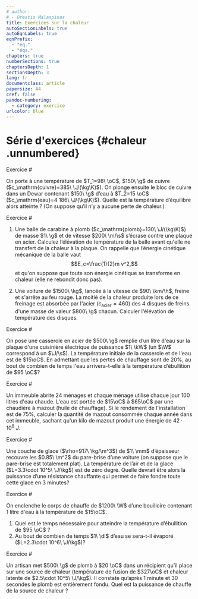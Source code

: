 ```yaml
---
# author:
# - Orestis Malaspinas
title: Exercices sur la chaleur
autoSectionLabels: true
autoEqnLabels: true
eqnPrefix: 
  - "éq."
  - "éqs."
chapters: true
numberSections: true
chaptersDepth: 1
sectionsDepth: 3
lang: fr
documentclass: article
papersize: A4
cref: false
pandoc-numbering:
  - category: exercice
urlcolor: blue
---
```


Série d'exercices {#chaleur .unnumbered}
=================

Exercice #

On porte à une température de $T_1=98\ \oC$, $150\ \g$ de cuivre ($c_\mathrm{cuivre}=385\ \J/(\kg\K)$). On plonge ensuite le bloc de cuivre dans un Dewar contenant $150\ \g$ d’eau à $T_2=15 \oC$ ($c_\mathrm{eau}=4 186\ \J/(\kg\K)$). 
Quelle est la température d’équilibre alors atteinte ?  (On suppose qu’il n’y a aucune perte de chaleur.)

<!-- Solution #

On a $Q_1+Q_2=0$, et $m_\mathrm{cuivre}=m_{eau}=m$ et donc
$$\begin{aligned}
&m_\mathrm{cuivre}c_\mathrm{cuivre}(T_3-T_1)+m_\mathrm{eau}c_\mathrm{eau}(T_3-T_2)=0,\\
&\frac{c_\mathrm{cuivre}T_1+c_\mathrm{eau}T_2}{c_\mathrm{cuivre}+c_\mathrm{eau}}\cong 22.1\oC.
\end{aligned}
$$ -->


Exercice #

1.  Une balle de carabine à plomb ($c_\mathrm{plomb}=130\ \J/(\kg\K)$) de masse $1\ \g$ et de vitesse $200\ \m/\s$ s’écrase contre une plaque en acier. Calculez l’élévation de température de la balle avant qu'elle ne transfert de la chaleur à la plaque. On rappelle que l’énergie cinétique mécanique de la balle vaut
$$E_c=\frac{1}{2}m v^2,$$
et qu'on suppose que toute son énergie cinétique se transforme en chaleur (elle ne rebondit donc pas).
 
2. Une voiture de $1500\ \kg$, lancée à la vitesse de $90\ \km/\h$, freine et s'arrête au feu rouge. La moitié de la chaleur produite lors de ce freinage est absorbée par l'acier ($c_\mathrm{acier}=460$) des 4 disques de freins d'une masse de valeur $800\ \g$ chacun. Calculer l'élévation de température des disques.

<!-- Solution #

1. L'énergie cinétique de la balle est de
$$E_c=\frac{1}{2}mv^2=\frac{1}{2}\cdot10^{-3}\cdot 200^2=20\J.$$
Cette énergie cinétique se transforme totalement en chaleur et on a donc
$$
E_c=Q=m c_\mathrm{plomb}\Delta T.
$$
On peut donc calculer $\Delta T$
$$
\Delta T=\frac{E_c}{m c_\mathrm{plomb}}=\frac{20}{10^{-3}\cdot130}\cong 154\oC.
$$

2. L'énergie cinétique de la voiture vaut
$$E_c=\frac{1}{2}mv^2=\frac{1}{2}\cdot1500\cdot 25^2=468750\J.$$
La moitié de cette énergie va chauffer les disques acier, qui pèsent au total $3.2\ \kg$. On a donc 
$$\frac{E_c}{2}=m_\mathrm{acier}c_\mathrm{acier}\Delta T.$$
On trouve donc pour $\Delta T$
$$\Delta T=\frac{E_c}{2m_\mathrm{acier}c_\mathrm{acier}}=\frac{468750}{2\cdot 3.2\cdot 460}\cong159\oC.$$ -->

Exercice #

On pose une casserole en acier de $500\ \g$ remplie d’un litre d'eau sur la plaque d'une cuisinière électrique de puissance $1\ \kW$ (un $\W$ correspond 
à un $\J/\s$). La température initiale de la casserole et de l'eau est de $15\oC$. En admettant que les pertes de chauffage sont de $20\%$, au bout de combien de temps l'eau arrivera-t-elle à la température d’ébullition de $95 \oC$?

<!-- Solution #

La chaleur nécessaire pour élever de $80\oC$ la casserole et l'eau qu'elle contient est de 
$$Q=(m_\mathrm{eau}c_\mathrm{eau}+m_\mathrm{acier}c_\mathrm{acier})\Delta T=(1\cdot 4186+0.5\cdot460)\cdot 80=3.53\cdot 10^5\ \J.$$

La puissance que nous pouvons utiliser est de $P=0.8\cdot 1000=800\ \W$. Le temps de chauffe sera donc de
$$t=\frac{Q}{P}=\frac{3.53\cdot 10^5}{800}=441\ \s.$$ -->

Exercice #

Un immeuble abrite 24 ménages et chaque ménage utilise chaque jour 100 litres d'eau chaude. L'eau est portée de $15\oC$ à $65\oC$ par une chaudière à mazout (huile de chauffage). 
Si le rendement de l'installation est de $75\%$, calculer la quantité de mazout consommée chaque année dans cet immeuble, sachant qu'un kilo de mazout produit une énergie de $42\cdot 10^{6}\ J$.

<!-- Solution #

Les 24 ménages consomment une masse d'eau de 
$$m=24\cdot100\cdot365\cong 8.67\cdot 10^5\ \kg$$ 
par an. Pour faire passer l'eau de $15\oC$ à $65\oC$, il faut donc une quantité de chaleur de 
$$Q=m c_\mathrm{eau}\Delta T=8.67\cdot 10^5\cdot 4186\cdot 50\cong 1.83\cdot 10^{11}.$$

Comme le rendement de la chaudière est de $0.75$, il faut que l'énergie de chauffage produite par la chaudière soit en réalité de 
$$Q_\mathrm{eff}=\frac{Q}{0.75}=\frac{1.83\cdot 10^{11}}{0.75}=2.44\cdot 10^{11}$$. On a donc que la masse de mazout à utiliser est de 
$$m=\frac{Q_\mathrm{eff}}{42\cdot 10^6}=5180\ \kg.$$ -->

Exercice #

Une couche de glace ($\rho=917\ \kg/\m^3$) de $1\ \mm$ d’épaisseur recouvre les $0.85\ \m^2$ du pare-brise d’une voiture (on suppose que le pare-brise est totalement plat). La température de l’air et de la glace ($L=3.3\cdot 10^5\ \J/\kg$) est de zéro degré.
Quelle devrait être alors la puissance d’une résistance chauffante qui permet de faire fondre toute cette glace en 3 minutes?

<!-- Solution #

Le volume de la glace sur le pare-brise est de 
$$V=0.85\cdot10^{-3}\ \m^3$$. La densité de la glace étant de $\rho=917\ \kg/\m^3$, sa masse est de 
$$m=V\rho=0.85\cdot10^{-3}\cdot 917\cong0.78\ \kg.$$
Afin de transformer toute l'eau en glace il faut utiliser l'équation pour la chaleur latente uniquement
$$Q=m\cdot L_{F_\mathrm{glace}}=0.78\cdot 3.3\cdot 10^5=2.57\cdot 10^5\ \J$$.
Afin de faire fondre la glace en $t=3\cdot 60=180\ \s$, il faudrait donc une puissance de
$$P=\frac{Q}{t}=\frac{2.57\cdot  10^5}{180}=1430\ \W$$. -->


Exercice #

On enclenche le corps de chauffe de $1200\ \W$ d’une bouilloire contenant 1 litre d'eau à la  température de $15\oC$. 

1. Quel est le temps nécessaire pour atteindre la température d’ébullition de $95 \oC$ ?
2. Au bout de combien de temps $1\ \dl$ d’eau se sera-t-il évaporé ($L=2.3\cdot 10^6\ \J/\kg$)?

<!-- Solution #

1. La température doit s'élever de $\Delta T=95-15=80\oC$. On a besoin de 
$$Q=m_\mathrm{eau}c_\mathrm{eau}\Delta T=1\cdot 4186\cdot 80\cong3.34\cdot 10^5.$$ Le temps nécessaire est donc de 
$$t=\frac{Q}{P}=\frac{3.34\cdot 10^5}{1200}\cong 279\ \s.$$
2. Pour évaporer $0.1\ \l$ d'eau il faut 
$$Q=m_\mathrm{eau}\cdot L_{E_{eau}}=0.1\cdot 2.3\cdot 10^6=2.5\cdot 10^5.$$
Le temps nécessaire est alors de 
$$t=\frac{Q}{P}=\frac{2.5\cdot10^5}{1200}\cong192\ \s.$$ -->

Exercice #

Un artisan met $500\ \g$ de plomb à $20 \oC$ dans un récipient qu’il place sur une source de chaleur (température de fusion de $327\oC$ et chaleur latente de $2.5\cdot 10^5\ \J/\kg$). Il constate qu’après 1 minute et 30 secondes le plomb est entièrement fondu.
Quel est la puissance de chauffe de la source de chaleur ?

<!-- Soliution #

Il faut dans un premier temps arriver au point de fusion du plomb, et donc apporter une chaleur de 
$$Q_c=m_\mathrm{pb} c_\mathrm{pb}\Delta T=0.5\cdot 130\cdot 307\cong 2\cdot 10^4.$$
Puis afin de faire fondre le plomb il faut rajouter
$$Q_l=m_\mathrm{pb} L_\mathrm{pb}=0.5\cdot 2.5\cdot 10^5\cdot \cong 1.25\cdot 10^4.$$
L'énergie totale nécessaire est donc de
$$
Q=Q_c+Q_l=3.25\cdot 10^4.$$
La puissance de chauffe de la source de chaleur doit donc être de 
$$
P=\frac{Q}{t}=\frac{3.25\cdot10^4}{90}\cong360\ \W.
$$ -->

<!-- Exercice #

Un thermos contient $500\ \g$ de glaçons à la température $-34 \oC$. 
On y verse 1/2 litre d'eau de température $55 \oC$. 
En admettant que les pertes sont négligeables, déterminer la composition et la température du contenu du thermos après équilibre thermique. -->
